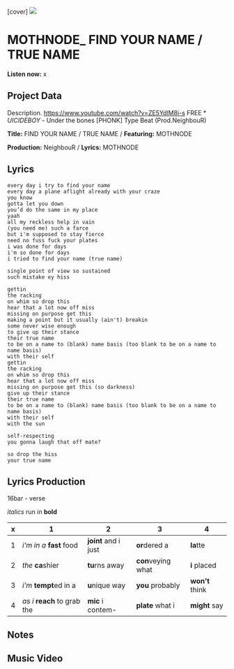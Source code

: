 [cover] ![](57175019_319474918741616_8502199518755923887_n.jpg)

# MOTHNODE_ FIND YOUR NAME / TRUE NAME

**Listen now:** x

## Project Data

Description.
https://www.youtube.com/watch?v=ZE5YdlM8i-s
FREE * $UICIDEBOY$ - Under the bones [PHONK] Type Beat (Prod.NeighbouR)

**Title:** FIND YOUR NAME / TRUE NAME / **Featuring:** MOTHNODE

**Production:** NeighbouR / **Lyrics:** MOTHNODE

## Lyrics

```
every day i try to find your name
every day a plane aflight already with your craze
you know
gotta let you down
you’d do the same in my place
yaah
all my reckless help in vain
(you need me) such a farce 
but i'm supposed to stay fierce 
need no fuss fuck your plates 
i was done for days
i'm so done for days
i tried to find your name (true name)

single point of view so sustained
such mistake ey hiss

gettin
the racking
on whim so drop this
hear that a lot now off miss
missing on purpose get this 
making a point but it usually (ain't) breakin
some never wise enough
to give up their stance
their true name
to be on a name to (blank) name basis (too blank to be on a name to name basis)
with their self
gettin
the racking
on whim so drop this
hear that a lot now off miss
missing on purpose get this (so darkness)
give up their stance
their true name
to be on a name to (blank) name basis (too blank to be on a name to name basis)
with their self
with the sun

self-respecting
you gonna laugh that off mate?

so drop the hiss
your true name

```

## Lyrics Production

16bar - verse

*italics* run in
**bold**

| x | 1 | 2 | 3 | 4 |
|---|---|---|---|---|
| 1 | *i'm in a* **fast** food | **joint** and i just  | **or**dered a  | **la**tte  |
| 2 | *the* **ca**shier | **tu**rns away  |  **con**veying what |  **i** placed |
| 3 | *i'm* **tempt**ed in a | **u**nique way  |  **you** probably |  **won't** think |
| 4 | *as i* **reach** to grab the |  **mic** i contem-  | **plate** what i | **might** say |

## Notes

## Music Video
